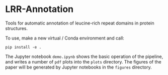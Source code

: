 # LRR-Annotation

Tools for automatic annotation of leucine-rich repeat domains in protein structures. 

To use, make a new virtual / Conda environment and call:
```
pip install -e .
```

The Jupyter notebook `demo.ipynb` shows the basic operation of the pipeline, and writes
a number of `pdf` plots into the `plots` directory. The figures of the paper will be generated
by Jupyter notebooks in the `figures` directory. 